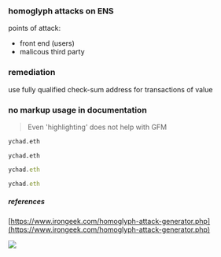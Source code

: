 

### homoglyph attacks on ENS

points of attack: 
- front end (users)
- malicous third party

### remediation

use fully qualified check-sum address for transactions of value


### no markup usage in documentation 

> Even 'highlighting' does not help with GFM

```txt
ychad.eth
```

```applescript
уchad.eth
```

```javascript
уchad.eth
```
```javascript
ychad.eth
```

##### references 

[https://www.irongeek.com/homoglyph-attack-generator.php](https://www.irongeek.com/homoglyph-attack-generator.php)


![](https://cdn.mathpix.com/snip/images/O2unLC2GnbmpLO8hGfmhuRetQK52Tt3ai0dberNB1xY.original.fullsize.png)



